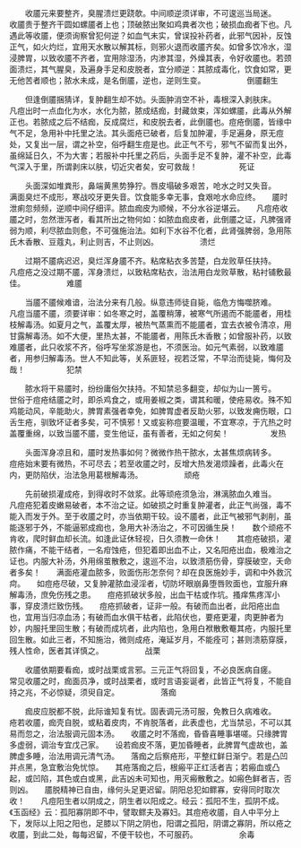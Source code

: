 <!-- { "loadSidebar": true } -->
　　收靥元来要整齐，臭腥溃烂更跷欹。中间顺逆须详审，不可逡巡当局迷。　　收靥贵于整齐干圆如螺靥者上也；顶破脓出聚如鸡粪者次也；破损血痂者下也。凡遇此等收靥，便须询察曾犯何逆？如血气未实，曾误投补药者，此邪气因补，反蚀正气，如火灼烂，宜用天水散以解其标，则邪火退而收靥齐矣。如曾多饮冷水，湿浸脾胃，以致收靥不齐者，宜用除湿汤，内渗其湿，外燥其表，令好收靥也。若颈面溃烂，其气腥臭，及遍身手足和皮脱者，宜分顺逆：其脓成毒化，饮食如常，更无他苦者顺也；脓水未成，是名倒靥，逆也，逆则生变。
　　　　　倒靥翻生

　　但逢倒靥捆猜详，复肿翻生却不妨。头面肿消空不补，毒根深入剥肤床。　　凡痘出时一点血化为水，水化为脓，脓成结痂，封藏敛束，浑如螺靥，此毒从外解正也。若脓成之后不结痂，反成腐烂，和皮脱去者，此倒靥也。痘疮倒靥，皆缘中气不足，急用补中托里之法。其头面疮已破者，后复加肿灌，手足遍身，原无痘处，又复出一层，谓之补空，俗呼翻生痘是也。此正气不亏，邪气不留而复出外，虽绵延日久，不为大害；若服补中托里之药后，头面手足不复肿，灌不补空，此毒气深入于里，所谓剥床以肤，切近灾者矣，安可救哉！
　　　　　死证

　　头面深如堆粪形，鼻端黄黑势狰狞。唇皮塌破多艰苦，呛水之时又失音。　　满面臭烂不成形，寒战咬牙更失音。饮食能多幸无事，食艰呛水命应终。　　靥时泄痢忽频频，逆顺中间仔细评。脓血痂皮为顺候，不分水谷逆堪云。　　凡痘疮收靥之时，忽然泄泻者，看其所出之物何如：如脓血痂皮者，此倒靥之证，凡脾强肾弱为顺，利尽脓血则愈，不可强施治法。如利下水谷不化者，此肾强脾弱，急用陈氏木香散、豆蔻丸，利止则吉，不止则凶。
　　　　　溃烂

　　过期不靥病迟迟，臭烂浑身靥不齐。粘席粘衣多苦楚，白龙败草任扶持。　　凡痘疮之没过期不靥，浑身溃烂，以致粘席粘衣，治法用白龙败草散，粘衬铺敷最佳。
　　　　　难靥

　　当靥不靥候难谙，治法分来有几般。纵意违师徒自毙，临危方悔噬脐难。　　凡痘当靥不靥，须要详审：如冬寒之时，盖覆稍薄，被寒气所遏而不能靥者，用桂枝解毒汤。如夏月之气，盖覆太厚，被热气蒸熏而不能靥者，宜去衣被令清凉，用甘露解毒汤。如不大便，里热太甚，不能靥者，用陈氏木香散；如曾服补药，以致难靥者，此只收浆不齐，俗呼写坐浆游是也，不须医治。如元气素弱，以致难靥者，用参归解毒汤。世人不知此等，关系匪轻，视若泛常，不早治而徒毙，悔何及哉！
　　　　　犯禁

　　脓水将干易靥时，纷纷庸俗欠扶持。不知禁忌多翻变，却似为山一篑亏。　　世俗于痘疮结靥之时，即杀鸡食之，或用姜椒之类，谓其和暖，使疮易收。殊不知鸡能动风，辛能助火，脾胃素强者幸免，如脾胃虚者反助火邪，以致发痈伤眼，口舌生疮，驯致坏证者多矣，可不慎邪！又或妄称痘要温暖，不宜寒凉，于亢热之时盖覆重绵，以致当靥不靥，变生他证，虽有善者，无如之何矣！
　　　　　发热

　　头面浑身凉且和，靥时发热事如何？微微作热干脓水，太甚焦烦病转多。　　痘疮始末要有微热，不可尽去；若至收靥之时，反增大热发渴烦躁者，此毒火在内，更防陷伏，治法急用葛根解毒汤。
　　　　　顽疮

　　先前破损灌成疮，到得收时不敛浆。此等顽疮须急治，淋漓脓血久难当。　　凡痘疮犯着皮嫩易破者，本不治之证。如破损之时重复肿灌者，此正气尚强，毒不能入而发于外。至于收靥之时，亦当依期干较。设不靥者，此正气被邪气剥削，虽能逐邪于外，不能逼邪成痂也，急用大补汤治之，不可因循生戾！　　数个顽疮不肯收，爬时鲜血却长流。如逢此证休轻视，日久须教一命休！　　其痘疮破损，灌脓作痛，不能干结者，一名疳蚀疮，但犯着即出血不止，又名阳疮出血，极难治之证也。内服大补汤，外用绵茧散敷之，逡巡不治，以致溃筋伤骨，穿膜破空，夭命者多矣！　　满面疮灌血脓多，败面伤形怎奈何？却在良医施妙手，调和中外救沉疴。　　如痘疮尽破，又复肿灌脓血浸淫者，切防坏眼崩鼻堕唇败面也，宜服升麻解毒汤，庶免伤残之患。　　痘疮抓破状多般，出血干枯或作坑。搔痒焦疼浑小事，穿皮溃烂致伤残。　　痘疮抓破者，证非一般。有破而血出者，此阳疮出血也，宜用当归凉血汤；有破而血水俱干枯者，此陷伏也，要疮更灌，肉更肿者为妙，内服托里回生散；有破而成坑者，此内陷也，急用白袱散敷罨其疮，内服托里回生散。如此三者，不知施治，微则成疮，淹延岁月，不能痊可；甚则溃筋穿膜，残人性命，医者其详慎之。
　　　　　战栗

　　收靥依期要看痂，或时战栗或言邪。三元正气将回复，不必良医病自瘥。　　常见收靥之时，痂面员净，或时战栗者，或时言语妄诞者，此皆正气将复，不能自持之兆，不必惊疑，须臾自定。
　　　　　落痂

　　痂皮应脱都不脱，此际谁知复有忧。固表调元汤可服，免教日久病难收。　　疮若收靥，痂壳自脱，或粘着皮肉，不肯脱落者，此表虚也，尤当禁忌，不可以其易而忽之，治法服调元固本汤。　　收靥之时不落痂，昏昏喜睡事堪嗟。只缘脾胃多虚弱，调治专宜戊己家。　　设若痂皮不落，更加昏睡者，此脾胃气虚故也，盖脾虚多睡，治法用调元清气汤。　　落痂之后察疮形，平整红鲜日渐宁。若是凸凹并点黑，急宜敷治免忧惊。　　其疮落痂之后，根瘢平正红活者吉；若瘢血或凸起，或凹陷，其色或白或黑，此吉凶未可知也，用灭瘢散敷之。如瘢色鲜者吉，否则凶。　　靥脱精神已自由，缘何头足更迟留。阴阳总犯如鳏寡，安得同时取次收！　　凡痘阳生者以阴成之，阴生者以阳成之。经云：孤阳不生，孤阴不成。《玉函经》云：孤阳寡阴即不中，譬取鳏夫及寡妇。其痘疮收靥，自人中平分上下，发际以上阳之阳也，足膝以下阴之阴也，阳谓之孤阳，阴谓之寡阴，所以疮之收靥，到此二处，每每迟留，不便干较也，不可服药。
　　　　　余毒

